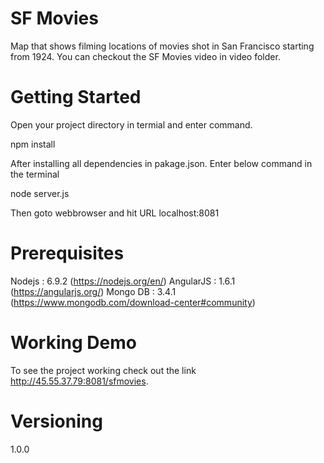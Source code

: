 # SF Movies

Map that shows filming locations of movies shot in San Francisco starting from 1924.
You can checkout the SF Movies video in video folder.

# Getting Started

Open your project directory in termial and enter command.

npm install

After installing all dependencies in pakage.json. Enter below command in the terminal

node server.js

Then goto webbrowser and hit URL localhost:8081

# Prerequisites

Nodejs : 6.9.2 (https://nodejs.org/en/)
AngularJS : 1.6.1 (https://angularjs.org/)
Mongo DB : 3.4.1 (https://www.mongodb.com/download-center#community) 

# Working Demo

To see the project working check out the link http://45.55.37.79:8081/sfmovies.

# Versioning

1.0.0
